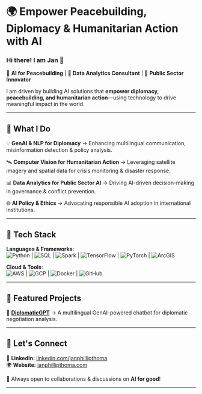 # 🌍 Empower Peacebuilding, Diplomacy & Humanitarian Action with AI  

### Hi there! I am **Jan** 👋  

🔹 **AI for Peacebuilding** | 🔹 **Data Analytics Consultant** | 🔹 **Public Sector Innovator**  

I am driven by building AI solutions that **empower diplomacy, peacebuilding, and humanitarian action**—using technology to drive meaningful impact in the world.  

---

## 🚀 What I Do  

💡 **GenAI & NLP for Diplomacy** → Enhancing multilingual communication, misinformation detection & policy analysis.  

🛰️ **Computer Vision for Humanitarian Action** → Leveraging satellite imagery and spatial data for crisis monitoring & disaster response.  

📊 **Data Analytics for Public Sector AI** → Driving AI-driven decision-making in governance & conflict prevention.  

🌐 **AI Policy & Ethics** → Advocating responsible AI adoption in international institutions.  

---

## 🔨 Tech Stack  

**Languages & Frameworks**:  
![Python](https://img.shields.io/badge/-Python-3776AB?style=flat&logo=python&logoColor=white) | ![SQL](https://img.shields.io/badge/-SQL-4479A1?style=flat&logo=postgresql&logoColor=white) | ![Spark](https://img.shields.io/badge/-Spark-E25A1C?style=flat&logo=apachespark&logoColor=white) | ![TensorFlow](https://img.shields.io/badge/-TensorFlow-FF6F00?style=flat&logo=tensorflow&logoColor=white) | ![PyTorch](https://img.shields.io/badge/PyTorch-black?logo=PyTorch&logoColor=white) | ![ArcGIS](https://img.shields.io/badge/-ArcGIS-0079C1?style=flat&logo=esri&logoColor=white)  

**Cloud & Tools**:  
![AWS](https://img.shields.io/badge/-AWS-232F3E?style=flat&logo=amazonaws&logoColor=white) | ![GCP](https://img.shields.io/badge/-GCP-4285F4?style=flat&logo=googlecloud&logoColor=white) | ![Docker](https://img.shields.io/badge/-Docker-2496ED?style=flat&logo=docker&logoColor=white) | ![GitHub](https://img.shields.io/badge/-GitHub-181717?style=flat&logo=github&logoColor=white)  

---

## 🌟 Featured Projects  

📌 **[DiplomaticGPT](#)** → A multilingual GenAI-powered chatbot for diplomatic negotiation analysis.

---

## 🤝 Let's Connect  

💼 **LinkedIn:** [linkedin.com/janphillipthoma](https://linkedin.com/in/janphillipthoma)  
🌍 **Website:** [janphillipthoma.com](https://janphillipthoma.com)  

🔭 Always open to collaborations & discussions on **AI for good**!  

---
